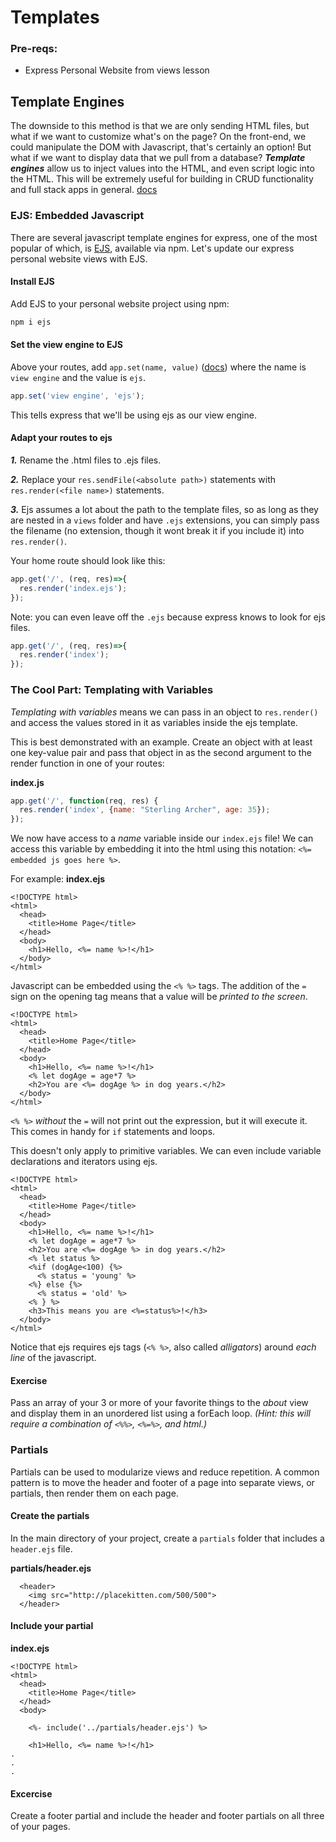 # Templates

### Pre-reqs:

* Express Personal Website from views lesson

## Template Engines

The downside to this method is that we are only sending HTML files, but what if we want to customize what's on the page? On the front-end, we could manipulate the DOM with Javascript, that's certainly an option! But what if we want to display data that we pull from a database? _**Template engines**_ allow us to inject values into the HTML, and even script logic into the HTML. This will be extremely useful for building in CRUD functionality and full stack apps in general. [docs](https://expressjs.com/en/guide/using-template-engines.html)

### EJS: Embedded Javascript

There are several javascript template engines for express, one of the most popular of which, is [EJS](https://ejs.co/), available via npm. Let's update our express personal website views with EJS.

#### Install EJS

Add EJS to your personal website project using npm:

```bash
npm i ejs
```

#### Set the view engine to EJS

Above your routes, add `app.set(name, value)` \([docs](https://expressjs.com/en/api.html#app.set)\) where the name is `view engine` and the value is `ejs`.

```javascript
app.set('view engine', 'ejs');
```

This tells express that we'll be using ejs as our view engine.

#### Adapt your routes to ejs

_**1.**_ Rename the .html files to .ejs files.

_**2.**_ Replace your `res.sendFile(<absolute path>)` statements with `res.render(<file name>)` statements.

_**3.**_ Ejs assumes a lot about the path to the template files, so as long as they are nested in a `views` folder and have `.ejs` extensions, you can simply pass the filename \(no extension, though it wont break it if you include it\) into `res.render()`.

Your home route should look like this:

```javascript
app.get('/', (req, res)=>{
  res.render('index.ejs');
});
```

Note: you can even leave off the `.ejs` because express knows to look for ejs files.

```javascript
app.get('/', (req, res)=>{
  res.render('index');
});
```

### The Cool Part: Templating with Variables

_Templating with variables_ means we can pass in an object to `res.render()` and access the values stored in it as variables inside the ejs template.

This is best demonstrated with an example. Create an object with at least one key-value pair and pass that object in as the second argument to the render function in one of your routes:

**index.js**

```javascript
app.get('/', function(req, res) {
  res.render('index', {name: "Sterling Archer", age: 35});
});
```

We now have access to a _name_ variable inside our `index.ejs` file! We can access this variable by embedding it into the html using this notation: `<%= embedded js goes here %>`.

For example: **index.ejs**

```markup
<!DOCTYPE html>
<html>
  <head>
    <title>Home Page</title>
  </head>
  <body>
    <h1>Hello, <%= name %>!</h1>
  </body>
</html>
```

Javascript can be embedded using the `<% %>` tags. The addition of the `=` sign on the opening tag means that a value will be _printed to the screen_.

```markup
<!DOCTYPE html>
<html>
  <head>
    <title>Home Page</title>
  </head>
  <body>
    <h1>Hello, <%= name %>!</h1>
    <% let dogAge = age*7 %>
    <h2>You are <%= dogAge %> in dog years.</h2>
  </body>
</html>
```

`<% %>` _without_ the `=` will not print out the expression, but it will execute it. This comes in handy for `if` statements and loops.

This doesn't only apply to primitive variables. We can even include variable declarations and iterators using ejs.

```markup
<!DOCTYPE html>
<html>
  <head>
    <title>Home Page</title>
  </head>
  <body>
    <h1>Hello, <%= name %>!</h1>
    <% let dogAge = age*7 %>
    <h2>You are <%= dogAge %> in dog years.</h2>
    <% let status %>
    <%if (dogAge<100) {%>
      <% status = 'young' %>
    <%} else {%>
      <% status = 'old' %>
    <% } %>
    <h3>This means you are <%=status%>!</h3>
  </body>
</html>
```

Notice that ejs requires ejs tags \(`<% %>`, also called _alligators_\) around _each line_ of the javascript.

#### Exercise

Pass an array of your 3 or more of your favorite things to the _about_ view and display them in an unordered list using a forEach loop. _\(Hint: this will require a combination of `<%%>`, `<%=%>`, and html.\)_

### Partials

Partials can be used to modularize views and reduce repetition. A common pattern is to move the header and footer of a page into separate views, or partials, then render them on each page.

#### Create the partials

In the main directory of your project, create a `partials` folder that includes a `header.ejs` file.

**partials/header.ejs**

```markup
  <header>
    <img src="http://placekitten.com/500/500">
  </header>
```

#### Include your partial

**index.ejs**

```markup
<!DOCTYPE html>
<html>
  <head>
    <title>Home Page</title>
  </head>
  <body>

    <%- include('../partials/header.ejs') %>

    <h1>Hello, <%= name %>!</h1>
.
.
.
```

#### Excercise

Create a footer partial and include the header and footer partials on all three of your pages.

